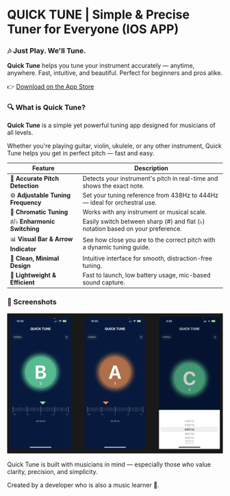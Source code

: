# QUICK TUNE | Simple & Precise Tuner for Everyone (IOS APP)

### 🎶 Just Play. We'll Tune.

**Quick Tune** helps you tune your instrument accurately — anytime, anywhere. Fast, intuitive, and beautiful. Perfect for beginners and pros alike.

👉 [Download on the App Store](https://apps.apple.com/app/6746946612)

### 🔍 What is Quick Tune?

**Quick Tune** is a simple yet powerful tuning app designed for musicians of all levels.

Whether you're playing guitar, violin, ukulele, or any other instrument, Quick Tune helps you get in perfect pitch — fast and easy.

| Feature | Description |
| --- | --- |
| 🎯 **Accurate Pitch Detection** | Detects your instrument's pitch in real-time and shows the exact note. |
| ⚙️ **Adjustable Tuning Frequency**  | Set your tuning reference from 438Hz to 444Hz — ideal for orchestral use. |
| 🎼 **Chromatic Tuning** | Works with any instrument or musical scale. |
| ♯/♭ **Enharmonic Switching** | Easily switch between sharp (#) and flat (♭) notation based on your preference. |
| 📊 **Visual Bar & Arrow Indicator** | See how close you are to the correct pitch with a dynamic tuning guide. |
| 🎨 **Clean, Minimal Design** | Intuitive interface for smooth, distraction-free tuning. |
| 📱 **Lightweight & Efficient** | Fast to launch, low battery usage, mic-based sound capture. |

### 🌈 Screenshots
  
![4](img/4.png)


Quick Tune is built with musicians in mind — especially those who value clarity, precision, and simplicity.

Created by a developer who is also a music learner 🎸.
